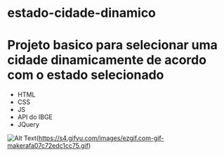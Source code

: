 # estado-cidade-dinamico

# Projeto basico para selecionar uma cidade dinamicamente de acordo com o estado selecionado

- HTML
- CSS
- JS
- API do IBGE
- JQuery

![Alt Text](https://media.giphy.com/media/vFKqnCdLPNOKc/giphy.gif)(https://s4.gifyu.com/images/ezgif.com-gif-makerafa07c72edc1cc75.gif)
